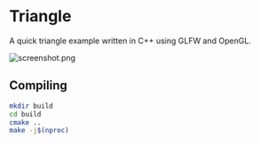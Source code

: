 # Triangle

A quick triangle example written in C++ using GLFW and OpenGL.

![screenshot.png](https://git.sr.ht/~grunge4lyfe/triangle/blob/trunk/media/screenshot.png)

## Compiling
```sh
mkdir build
cd build
cmake ..
make -j$(nproc)
```
